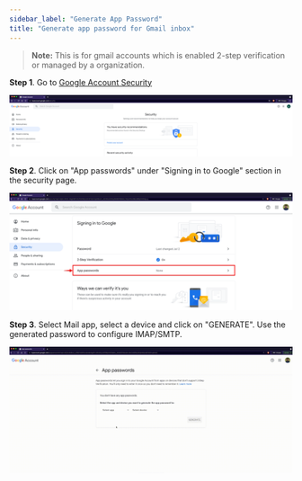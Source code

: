 ```yaml
---
sidebar_label: "Generate App Password"
title: "Generate app password for Gmail inbox"
---
```


> **Note:** This is for gmail accounts which is enabled 2-step verification or managed by a organization.

**Step 1**. Go to [Google Account Security](https://myaccount.google.com/security)

![gmail_account_security](./images/gmail_account_security.png)

**Step 2**. Click on "App passwords" under "Signing in to Google" section in the security page.

![sign_in_google](./images/sign_in_google.png)

**Step 3**. Select Mail app, select a device and click on "GENERATE". Use the generated password to configure IMAP/SMTP.

![generate_password](./images/generate_password.gif)
